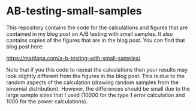 # AB-testing-small-samples

This repository contains the code for the calculations and figures that are contained in my blog post on A/B testing with small samples. It also contains copies of the figures that are in the blog post. You can find that blog post here:

https://mattlapa.com/a-b-testing-with-small-samples/

Note that if you this code to repeat the calculations then your results may look slightly different from the figures in the blog post. This is due to the random aspects of the calculation (drawing random samples from the binomial distribution). However, the differences should be small due to the large sample sizes that I used (10000 for the type 1 error calculation and 1000 for the power calculations).
